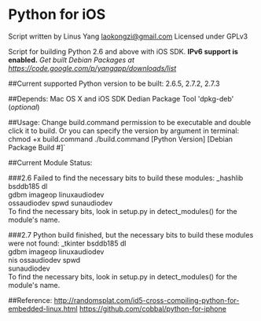 Python for iOS
========

Script written by Linus Yang <laokongzi@gmail.com>
Licensed under GPLv3

Script for building Python 2.6 and above with iOS SDK. **IPv6 support is enabled.**
*Get built Debian Packages at https://code.google.com/p/yangapp/downloads/list*

##Current supported Python version to be built:
     2.6.5, 2.7.2, 2.7.3

##Depends:
Mac OS X and iOS SDK
Dedian Package Tool 'dpkg-deb' (*optional*)

##Usage:
Change build.command permission to be executable and double click it to build.
Or you can specify the version by argument in terminal:
    chmod +x build.command
    ./build.command [Python Version] [Debian Package Build #]`

##Current Module Status:

###2.6
    Failed to find the necessary bits to build these modules:
    _hashlib           bsddb185           dl              
    gdbm               imageop            linuxaudiodev   
    ossaudiodev        spwd               sunaudiodev     
    To find the necessary bits, look in setup.py in detect_modules() for the module's name.
    

###2.7
    Python build finished, but the necessary bits to build these modules were not found:
    _tkinter           bsddb185           dl              
    gdbm               imageop            linuxaudiodev   
    nis                ossaudiodev        spwd            
    sunaudiodev                                           
    To find the necessary bits, look in setup.py in detect_modules() for the module's name.

##Reference:
http://randomsplat.com/id5-cross-compiling-python-for-embedded-linux.html
https://github.com/cobbal/python-for-iphone

